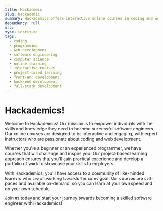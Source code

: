 ```yaml
---
title: Hackademic
slug: hackademic
summary: Hackademics offers interactive online courses in coding and web development, featuring project-based learning and expert instructors. Become a skilled software engineer with our program!
dependency: null
src:
type: institute
tags:
  - coding
  - programming
  - web development
  - software engineering
  - computer science
  - online learning
  - interactive courses
  - project-based learning
  - front-end development
  - back-end development
  - full-stack development
---
```


# Hackademics!

Welcome to Hackademics! Our mission is to empower individuals with the skills and knowledge they need to become successful software engineers. Our online courses are designed to be interactive and engaging, with expert instructors who are passionate about coding and web development.

Whether you're a beginner or an experienced programmer, we have courses that will challenge and inspire you. Our project-based learning approach ensures that you'll gain practical experience and develop a portfolio of work to showcase your skills to employers.

With Hackademics, you'll have access to a community of like-minded learners who are all working towards the same goal. Our courses are self-paced and available on-demand, so you can learn at your own speed and on your own schedule.

Join us today and start your journey towards becoming a skilled software engineer with Hackademics!
